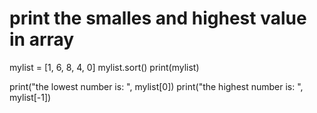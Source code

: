 # print the smalles and highest value in array
mylist = [1, 6, 8, 4, 0]
mylist.sort()
print(mylist)

print("the lowest number is: ", mylist[0])
print("the highest number is: ", mylist[-1])
